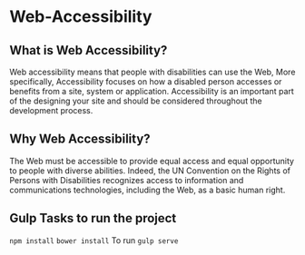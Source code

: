 # Web-Accessibility

## What is Web Accessibility?
Web accessibility means that people with disabilities can use the Web, More specifically, Accessibility focuses on how a disabled person accesses or benefits from a site, system or application. Accessibility is an important part of the designing your site and should be considered throughout the development process.

## Why Web Accessibility?
The Web must be accessible to provide equal access and equal opportunity to people with diverse abilities. Indeed, the UN Convention on the Rights of Persons with Disabilities recognizes access to information and communications technologies, including the Web, as a basic human right.

## Gulp Tasks to run the project
 `npm install`
 `bower install`
To run `gulp serve` 
